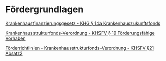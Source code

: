 # Fördergrundlagen
[Krankenhausfinanzierungsgesetz - KHG § 14a Krankenhauszukunftsfonds](https://www.gesetze-im-internet.de/khg/__14a.html)

[Krankenhausstrukturfonds-Verordnung - KHSFV § 19 Förderungsfähige Vorhaben](https://www.gesetze-im-internet.de/khsfv/__19.html)

[Förderrichtlinien - Krankenhausstrukturfonds-Verordnung - KHSFV §21 Absatz2 ](https://www.gesetze-im-internet.de/khsfv/__21.html)
